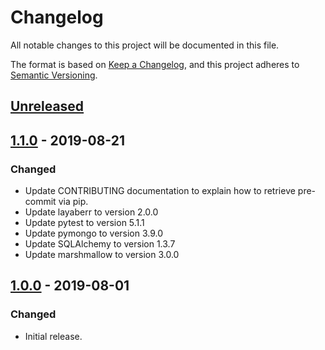 # Changelog
All notable changes to this project will be documented in this file.

The format is based on [Keep a Changelog](https://keepachangelog.com/en/1.0.0/),
and this project adheres to [Semantic Versioning](https://semver.org/spec/v2.0.0.html).

## [Unreleased]

## [1.1.0] - 2019-08-21
### Changed
- Update CONTRIBUTING documentation to explain how to retrieve pre-commit via pip.
- Update layaberr to version 2.0.0
- Update pytest to version 5.1.1
- Update pymongo to version 3.9.0
- Update SQLAlchemy to version 1.3.7
- Update marshmallow to version 3.0.0

## [1.0.0] - 2019-08-01
### Changed
- Initial release.

[Unreleased]:https://github.tools.digital.engie.com/GEM-Py/layabase/compare/v1.1.0...HEAD
[1.1.0]:https://github.tools.digital.engie.com/GEM-Py/layabase/compare/v1.0.0...v1.1.0
[1.0.0]: https://github.tools.digital.engie.com/GEM-Py/layabase/releases/tag/v1.0.0
